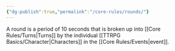 ```yaml
---
{"dg-publish":true,"permalink":"/core-rules/rounds/"}
---
```


A round is a period of 10 seconds that is broken up into [[Core Rules/Turns\|Turns]] by the individual [[TTRPG Basics/Character\|Characters]] in the [[Core Rules/Events\|event]].